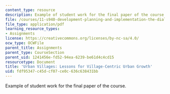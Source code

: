 ```yaml
---
content_type: resource
description: Example of student work for the final paper of the course.
file: /courses/11-s940-development-planning-and-implementation-the-dialectic-of-theory-and-practice-fall-2015/fdf95347c45dcf07ce0c636c638431bb_MIT11_S940F15_UrbanVill.pdf
file_type: application/pdf
learning_resource_types:
- Assignments
license: https://creativecommons.org/licenses/by-nc-sa/4.0/
ocw_type: OCWFile
parent_title: Assignments
parent_type: CourseSection
parent_uid: 1241456e-fd52-94ea-6239-be61d4c4cd15
resourcetype: Document
title: 'Urban Villages: Lessons for Village-Centric Urban Growth'
uid: fdf95347-c45d-cf07-ce0c-636c638431bb
---
```

Example of student work for the final paper of the course.